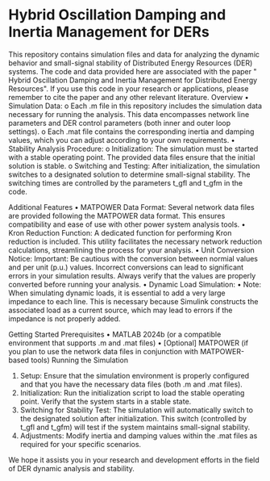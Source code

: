 # Hybrid Oscillation Damping and Inertia Management for DERs

This repository contains simulation files and data for analyzing the dynamic behavior and small-signal stability of Distributed Energy Resources (DER) systems. The code and data provided here are associated with the paper " Hybrid Oscillation Damping and Inertia Management for Distributed Energy Resources". If you use this code in your research or applications, please remember to cite the paper and any other relevant literature.
Overview
•	Simulation Data:
o	Each .m file in this repository includes the simulation data necessary for running the analysis. This data encompasses network line parameters and DER control parameters (both inner and outer loop settings).
o	Each .mat file contains the corresponding inertia and damping values, which you can adjust according to your own requirements.
•	Stability Analysis Procedure:
o	Initialization: The simulation must be started with a stable operating point. The provided data files ensure that the initial solution is stable.
o	Switching and Testing: After initialization, the simulation switches to a designated solution to determine small-signal stability. The switching times are controlled by the parameters t_gfl and t_gfm in the code.
 
Additional Features
•	MATPOWER Data Format:
Several network data files are provided following the MATPOWER data format. This ensures compatibility and ease of use with other power system analysis tools.
•	Kron Reduction Function:
A dedicated function for performing Kron reduction is included. This utility facilitates the necessary network reduction calculations, streamlining the process for your analysis.
•	Unit Conversion Notice:
Important: Be cautious with the conversion between normial values and per unit (p.u.) values. Incorrect conversions can lead to significant errors in your simulation results. Always verify that the values are properly converted before running your analysis.
•	Dynamic Load Simulation:
•	Note: When simulating dynamic loads, it is essential to add a very large impedance to each line. This is necessary because Simulink constructs the associated load as a current source, which may lead to errors if the impedance is not properly added.
 
Getting Started
Prerequisites
•	MATLAB 2024b (or a compatible environment that supports .m and .mat files)
•	[Optional] MATPOWER (if you plan to use the network data files in conjunction with MATPOWER-based tools)
Running the Simulation
1.	Setup:
Ensure that the simulation environment is properly configured and that you have the necessary data files (both .m and .mat files).
2.	Initialization:
Run the initialization script to load the stable operating point. Verify that the system starts in a stable state.
3.	Switching for Stability Test:
The simulation will automatically switch to the designated solution after initialization. This switch (controlled by t_gfl and t_gfm) will test if the system maintains small-signal stability.
4.	Adjustments:
Modify inertia and damping values within the .mat files as required for your specific scenarios.
 
We hope it assists you in your research and development efforts in the field of DER dynamic analysis and stability.

